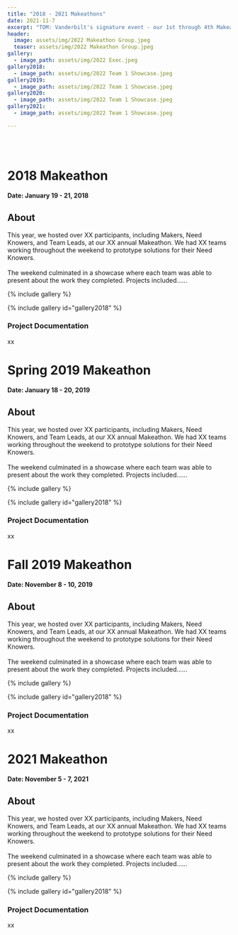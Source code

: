 ```yaml
---
title: "2018 - 2021 Makeathons"
date: 2021-11-7
excerpt: "TOM: Vanderbilt's signature event - our 1st through 4th Makeathons."
header:
  image: assets/img/2022 Makeathon Group.jpeg
  teaser: assets/img/2022 Makeathon Group.jpeg
gallery:
  - image_path: assets/img/2022 Exec.jpeg
gallery2018:
  - image_path: assets/img/2022 Team 1 Showcase.jpeg
gallery2019:
  - image_path: assets/img/2022 Team 1 Showcase.jpeg
gallery2020:
  - image_path: assets/img/2022 Team 1 Showcase.jpeg
gallery2021:
  - image_path: assets/img/2022 Team 1 Showcase.jpeg

---
```


<br><br>

# 2018 Makeathon

**Date: January 19 - 21, 2018**

## About

This year, we hosted over XX participants, including Makers, Need Knowers, and Team Leads, at our XX annual Makeathon. We had XX teams working throughout the weekend to prototype solutions for their Need Knowers.<br><br> The weekend culminated in a showcase where each team was able to present about the work they completed. Projects included......

{% include gallery %}

{% include gallery id="gallery2018" %}

### Project Documentation

xx


# Spring 2019 Makeathon

**Date: January 18 - 20, 2019**

## About

This year, we hosted over XX participants, including Makers, Need Knowers, and Team Leads, at our XX annual Makeathon. We had XX teams working throughout the weekend to prototype solutions for their Need Knowers.<br><br> The weekend culminated in a showcase where each team was able to present about the work they completed. Projects included......

{% include gallery %}

{% include gallery id="gallery2018" %}

### Project Documentation

xx


# Fall 2019 Makeathon

**Date: November 8 - 10, 2019**

## About

This year, we hosted over XX participants, including Makers, Need Knowers, and Team Leads, at our XX annual Makeathon. We had XX teams working throughout the weekend to prototype solutions for their Need Knowers.<br><br> The weekend culminated in a showcase where each team was able to present about the work they completed. Projects included......

{% include gallery %}

{% include gallery id="gallery2018" %}

### Project Documentation

xx


# 2021 Makeathon

**Date: November 5 - 7, 2021**

## About

This year, we hosted over XX participants, including Makers, Need Knowers, and Team Leads, at our XX annual Makeathon. We had XX teams working throughout the weekend to prototype solutions for their Need Knowers.<br><br> The weekend culminated in a showcase where each team was able to present about the work they completed. Projects included......

{% include gallery %}

{% include gallery id="gallery2018" %}

### Project Documentation

xx

